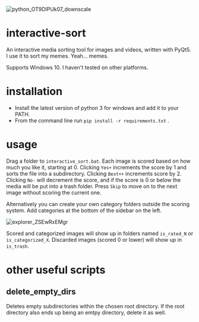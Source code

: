 ![python_OT9DlPUk07_downscale](https://github.com/Chrisknyfe/interactive-sort/assets/652027/9891c1da-088a-4021-96ff-cee6f95a22de)

# interactive-sort
An interactive media sorting tool for images and videos, written with PyQt5. I use it to sort my memes. Yeah... memes.

Supports Windows 10. I haven't tested on other platforms.

# installation
- Install the latest version of python 3 for windows and add it to your PATH.
- From the command line run `pip install -r requirements.txt` . 

# usage
Drag a folder to `interactive_sort.bat`. Each image is scored based on how much you like it, starting at 0. Clicking `Yes+` increments the score by 1 and sorts the file into a subdirectory. Clicking `Best++` increments score by 2. Clicking `No-` will decrement the score, and if the score is 0 or below the media will be put into a trash folder. Press `Skip` to move on to the next image without scoring the current one.

Alternatively you can create your own category folders outside the scoring system. Add categories at the bottom of the sidebar on the left.

![explorer_ZSEwRxEMgr](https://github.com/Chrisknyfe/interactive-sort/assets/652027/d9bd1d25-e38f-4938-aa71-63844a2db776)

Scored and categorized images will show up in folders named `is_rated_N` or `is_categorized_X`. Discarded images (scored 0 or lower) will show up in `is_trash`.

# other useful scripts

## delete_empty_dirs

Deletes empty subdirectories within the chosen root directory. If the root directory also ends up being an emtpy directory, delete it as well.